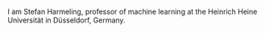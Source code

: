 I am Stefan Harmeling, professor of machine learning at the Heinrich Heine Universität in Düsseldorf, Germany.
